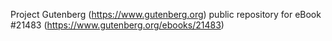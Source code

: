 Project Gutenberg (https://www.gutenberg.org) public repository for eBook #21483 (https://www.gutenberg.org/ebooks/21483)
